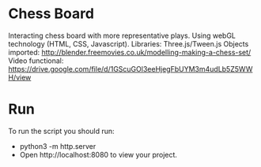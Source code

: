 # Chess Board 
Interacting chess board with more representative plays.
Using webGL technology (HTML, CSS, Javascript).
Libraries: Three.js/Tween.js
Objects imported: http://blender.freemovies.co.uk/modelling-making-a-chess-set/
Video functional: https://drive.google.com/file/d/1GScuGOl3eeHjegFbUYM3m4udLb5Z5WWH/view

# Run
To run the script you should run:
- python3 -m http.server 
- Open http://localhost:8080 to view your project.
